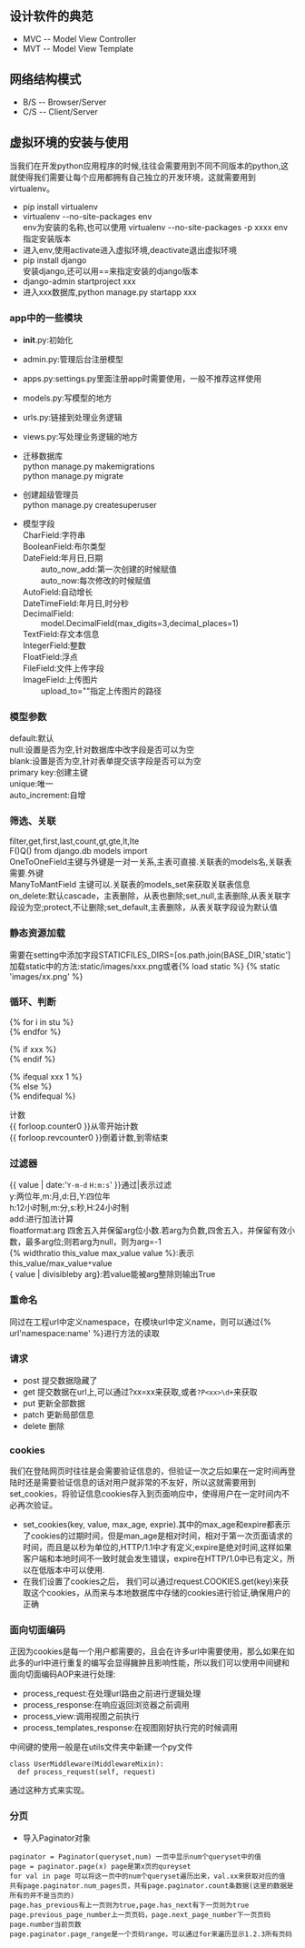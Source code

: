 ## 设计软件的典范
- MVC -- Model View Controller
- MVT -- Model View Template

## 网络结构模式
- B/S -- Browser/Server
- C/S -- Client/Server

## 虚拟环境的安装与使用
当我们在开发python应用程序的时候,往往会需要用到不同不同版本的python,这就使得我们需要让每个应用都拥有自己独立的开发环境，这就需要用到virtualenv。

- pip install virtualenv
- virtualenv --no-site-packages env  
env为安装的名称,也可以使用 virtualenv --no-site-packages -p xxxx env 指定安装版本
- 进入env,使用activate进入虚拟环境,deactivate退出虚拟环境
- pip install django  
安装django,还可以用==来指定安装的django版本
- django-admin startproject xxx
- 进入xxx数据库,python manage.py startapp xxx

### app中的一些模块
- __init__.py:初始化
- admin.py:管理后台注册模型
- apps.py:settings.py里面注册app时需要使用，一般不推荐这样使用
- models.py:写模型的地方
- urls.py:链接到处理业务逻辑
- views.py:写处理业务逻辑的地方

- 迁移数据库  
python manage.py makemigrations  
python manage.py migrate

- 创建超级管理员  
python manage.py createsuperuser

- 模型字段  
CharField:字符串  
BooleanField:布尔类型  
DateField:年月日,日期  
&nbsp;&nbsp;&nbsp;&nbsp;&nbsp;&nbsp;&nbsp;&nbsp;auto_now_add:第一次创建的时候赋值  
&nbsp;&nbsp;&nbsp;&nbsp;&nbsp;&nbsp;&nbsp;&nbsp;auto_now:每次修改的时候赋值  
AutoField:自动增长  
DateTimeField:年月日,时分秒  
DecimalField:  
&nbsp;&nbsp;&nbsp;&nbsp;&nbsp;&nbsp;&nbsp;&nbsp;model.DecimalField(max_digits=3,decimal_places=1)  
TextField:存文本信息  
IntegerField:整数  
FloatField:浮点  
FileField:文件上传字段  
ImageField:上传图片  
&nbsp;&nbsp;&nbsp;&nbsp;&nbsp;&nbsp;&nbsp;&nbsp;upload_to=""指定上传图片的路径  

### 模型参数
default:默认  
null:设置是否为空,针对数据库中改字段是否可以为空  
blank:设置是否为空,针对表单提交该字段是否可以为空  
primary key:创建主键  
unique:唯一  
auto_increment:自增

### 筛选、关联
filter,get,first,last,count,gt,gte,lt,lte  
F()Q() from django.db models import  
OneToOneField主键与外键是一对一关系,主表可直接.关联表的models名,关联表需要.外键  
ManyToMantField 主键可以.关联表的models_set来获取关联表信息  
on_delete:默认cascade，主表删除，从表也删除;set_null,主表删除,从表关联字段设为空;protect,不让删除;set_default,主表删除，从表关联字段设为默认值

### 静态资源加载
需要在setting中添加字段STATICFILES_DIRS=[os.path.join(BASE_DIR,'static']  
加载static中的方法:static/images/xxx.png或者{% load static %}  {% static 'images/xx.png' %}

### 循环、判断
{% for i in stu %}  
{% endfor %}

{% if xxx %}  
{% endif %}

{% ifequal xxx 1 %}  
{% else %}  
{% endifequal %}

计数  
{{ forloop.counter0 }}从零开始计数  
{{ forloop.revcounter0 }}倒着计数,到零结束

### 过滤器
{{ value | date:'`Y-m-d` `H:m:s`' }}通过|表示过滤  
y:两位年,m:月,d:日,Y:四位年  
h:12小时制,m:分,s:秒,H:24小时制  
add:进行加法计算  
floatformat:arg 四舍五入并保留arg位小数.若arg为负数,四舍五入，并保留有效小数，最多arg位;则若arg为null，则为arg=-1  
{% widthratio this_value max_value value %}:表示this_value/max_value`*`value  
{ value | divisibleby arg}:若value能被arg整除则输出True  

### 重命名
同过在工程url中定义namespace，在模块url中定义name，则可以通过{% url'namespace:name' %}进行方法的读取

### 请求
- post 提交数据隐藏了
- get 提交数据在url上,可以通过?xx=xx来获取,或者`?P<xx>\d+`来获取
- put 更新全部数据
- patch 更新局部信息
- delete 删除

### cookies  
我们在登陆网页时往往是会需要验证信息的，但验证一次之后如果在一定时间再登陆时还是需要验证信息的话对用户就非常的不友好，所以这就需要用到set_cookies，将验证信息cookies存入到页面响应中，使得用户在一定时间内不必再次验证。  

- set_cookies(key, value, max_age, exprie).其中的max_age和expire都表示了cookies的过期时间，但是man_age是相对时间，相对于第一次页面请求的时间，而且是以秒为单位的,HTTP/1.1中才有定义;expire是绝对时间,这样如果客户端和本地时间不一致时就会发生错误，expire在HTTP/1.0中已有定义，所以在低版本中可以使用.
- 在我们设置了cookies之后， 我们可以通过request.COOKIES.get(key)来获取这个cookies，从而来与本地数据库中存储的cookies进行验证,确保用户的正确

### 面向切面编码
正因为cookies是每一个用户都需要的，且会在许多url中需要使用，那么如果在如此多的url中进行重复的编写会显得臃肿且影响性能，所以我们可以使用中间键和面向切面编码AOP来进行处理:

- process_request:在处理url路由之前进行逻辑处理
- process_response:在响应返回浏览器之前调用
- process_view:调用视图之前执行
- process_templates_response:在视图刚好执行完的时候调用

中间键的使用一般是在utils文件夹中新建一个py文件
```
class UserMiddleware(MiddlewareMixin):
  def process_request(self, request)
```
通过这种方式来实现。

### 分页
- 导入Paginator对象
```
paginator = Paginator(queryset,num) 一页中显示num个queryset中的值
page = paginator.page(x) page是第x页的qureyset
for val in page 可以将这一页中的num个queryset遍历出来，val.xx来获取对应的值
共有page.paginator.num_pages页，共有page.paginator.count条数据(这里的数据是所有的并不是当页的)
page.has_previous有上一页则为true,page.has_next有下一页则为true
page.previous_page_number上一页页码，page.next_page_number下一页页码
page.number当前页数
page.paginator.page_range是一个页码range，可以通过for来遍历显示1.2.3所有页码
```
